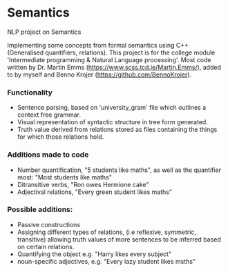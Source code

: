# Semantics
NLP project on Semantics

Implementing some concepts from formal semantics using C++ (Generalised quantifiers, relations).
This project is for the college module 'Intermediate programming & Natural Language processing'.
Most code written by Dr. Martin Emms (https://www.scss.tcd.ie/Martin.Emms/), 
added to by myself and Benno Krojer (https://github.com/BennoKrojer).

### Functionality
- Sentence parsing, based on 'university_gram' file which outlines a context free grammar.
- Visual representation of syntactic structure in tree form generated.
- Truth value derived from relations stored as files containing the things for which
those relations hold.

### Additions made to code
- Number quantification, "5 students like maths", as well as the quantifier most: "Most students like maths"
- Ditransitive verbs, "Ron owes Hermione cake"
- Adjectival relations, "Every green student likes maths"


### Possible additions:
- Passive constructions
- Assigning different types of relations, (i.e reflexive, symmetric, transitive) allowing truth values of more sentences to be inferred based on certain relations.
- Quantifying the object e.g. "Harry likes every subject"
- noun-specific adjectives, e.g. "Every lazy student likes msths"
